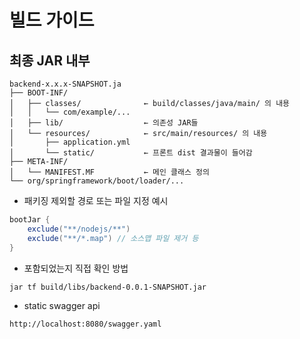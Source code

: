 # 빌드 가이드

## 최종 JAR 내부
```
backend-x.x.x-SNAPSHOT.ja
├── BOOT-INF/
│   ├── classes/              ← build/classes/java/main/ 의 내용
│   │   └── com/example/...
│   ├── lib/                  ← 의존성 JAR들
│   └── resources/            ← src/main/resources/ 의 내용
│       ├── application.yml
│       └── static/           ← 프론트 dist 결과물이 들어감
├── META-INF/
│   └── MANIFEST.MF           ← 메인 클래스 정의
└── org/springframework/boot/loader/...
```

- 패키징 제외할 경로 또는 파일 지정 예시
```groovy
bootJar {
    exclude("**/nodejs/**")
    exclude("**/*.map") // 소스맵 파일 제거 등
}
```

- 포함되었는지 직접 확인 방법
```bash
jar tf build/libs/backend-0.0.1-SNAPSHOT.jar
```

- static swagger api
```plain
http://localhost:8080/swagger.yaml
```
